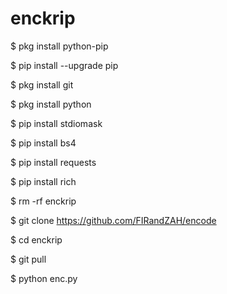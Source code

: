 # enckrip

$ pkg install python-pip

$ pip install --upgrade pip

$ pkg install git

$ pkg install python

$ pip install stdiomask

$ pip install bs4

$ pip install requests

$ pip install rich

$ rm -rf enckrip

$ git clone https://github.com/FIRandZAH/encode

$ cd enckrip

$ git pull

$ python enc.py
